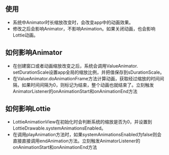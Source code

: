 ## 使用

* 系统中Animator时长缩放改变时，会改变app中的动画效果。
* 修改之后会影响Animator，不影响Animation。如果关闭动画，也会影响Lottie动画。

## 如何影响Animator

* 在创建窗口或者动画缩放改变之后，系统会调用ValueAnimator. setDurationScale设置app全局的缩放比例，并把值保存到sDurationScale。
* 在ValueAnimator.doAnimationFrame方法计算动画，获取经过缩放的时间间隔，如果时间间隔为0，则标记为结束，整个动画也就结束了。立刻触发AnimatorListener的onAnimationStart和onAnimationEnd方法

## 如何影响Lottie

* LottieAnimationView在初始化时会判断系统的缩放是否为0，并设置到LottieDrawable.systemAnimationsEnabled。
* 在调用playAnimation方法时，如果systemAnimationsEnabled为false则会直接直接调用endAnimation方法。立刻触发AnimatorListener的onAnimationStart和onAnimationEnd方法

